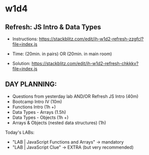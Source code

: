
# w1d4



<!-- Status: ready -->




## Refresh: JS Intro & Data Types

<!-- typeof, data types, first-class functions... -->

- Instructions: https://stackblitz.com/edit/ih-w1d2-refresh-zzgfcl?file=index.js

- Time: (20min. in pairs) OR (20min. in main room)

- Solution: https://stackblitz.com/edit/ih-w1d2-refresh-chkkkv?file=index.js



## DAY PLANNING:

- Questions from yesterday lab AND/OR Refresh JS Intro (40m)
- Bootcamp Intro IV (10m)
- Functions Intro (1h +)
- Data Types - Arrays (1.5h)
- Data Types - Objects (1h +)
- Arrays & Objects (nested data structures) (1h)




Today's LABs:
- "LAB | JavaScript Functions and Arrays" → mandatory
- "LAB | JavaScript Clue" → EXTRA (but very recommended)




